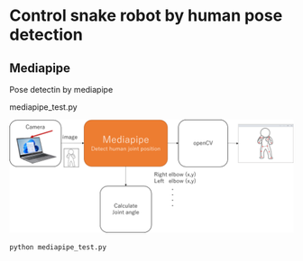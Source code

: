 # Control snake robot by human pose detection

## Mediapipe
Pose detectin by mediapipe

mediapipe_test.py

<img src="img/mediapipe.png" width=720>

~~~
python mediapipe_test.py
~~~
